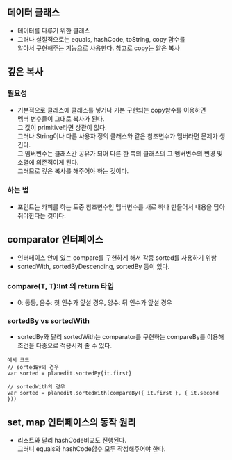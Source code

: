 ## 데이터 클래스
- 데이터를 다루기 위한 클래스
- 그러나 실질적으로는 equals, hashCode, toString, copy 함수를  
알아서 구현해주는 기능으로 사용한다. 참고로 copy는 얕은 복사

## 깊은 복사
### 필요성
- 기본적으로 클래스에 클래스를 넣거나 기본 구현되는 copy함수를 이용하면  
멤버 변수들이 그대로 복사가 된다.  
그 값이 primitive라면 상관이 없다.  
그러나 String이나 다른 사용자 정의 클래스와 같은 참조변수가 멤버라면 문제가 생긴다.  
그 멤버변수는 클래스간 공유가 되어 다른 한 쪽의 클래스의 그 멤버변수의 변경 및 소멸에 의존적이게 된다.  
그러므로 깊은 복사를 해주어야 하는 것이다.
### 하는 법
- 포인트는 카피를 하는 도중 참조변수인 멤버변수를 새로 하나 만들어서 내용을 담아줘야한다는 것이다.

## comparator 인터페이스
- 인터페이스 안에 있는 compare를 구현하게 해서 각종 sorted를 사용하기 위함
- sortedWith, sortedByDescending, sortedBy 등이 있다.
### compare(T, T):Int 의 return 타입
- 0: 동등, 음수: 첫 인수가 앞설 경우, 양수: 뒤 인수가 앞설 경우
### sortedBy vs sortedWith
- sortedBy와 달리 sortedWith는 comparator를 구현하는 compareBy를 이용해 조건을 다중으로 적용시켜 줄 수 있다.
```
예시 코드
// sortedBy의 경우
var sorted = planedit.sortedBy{it.first}

// sortedWith의 경우
var sorted = planedit.sortedWith(compareBy({ it.first }, { it.second }))
```

## set, map 인터페이스의 동작 원리
- 리스트와 달리 hashCode비교도 진행된다.  
그러니 equals와 hashCode함수 모두 작성해주어야 한다.